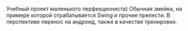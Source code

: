 Учебный проект маленького перфекциониста)
Обычная змейка, на примере которой отрабатывается Swing и прочие прелести.
В перспективе перенос на андроид, также в качестве тренировки.
